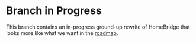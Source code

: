 
# Branch in Progress

This branch contains an in-progress ground-up rewrite of HomeBridge that looks more like what we want in the [roadmap](/nfarina/homebridge/wiki/Roadmap).